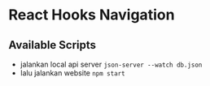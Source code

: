 # React Hooks Navigation
## Available Scripts
- jalankan local api server `json-server --watch db.json`
- lalu jalankan website `npm start`
